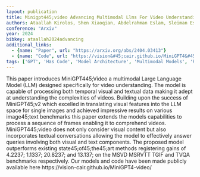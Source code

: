 ```yaml
---
layout: publication
title: Minigpt445;video Advancing Multimodal Llms For Video Understanding With Interleaved Visual45;textual Tokens
authors: Ataallah Kirolos, Shen Xiaoqian, Abdelrahman Eslam, Sleiman Essam, Zhu Deyao, Ding Jian, Elhoseiny Mohamed
conference: "Arxiv"
year: 2024
bibkey: ataallah2024advancing
additional_links:
  - {name: "Paper", url: "https://arxiv.org/abs/2404.03413"}
  - {name: "Code", url: "https://vision&#45;cair.github.io/MiniGPT4&#45;video/"}
tags: ['GPT', 'Has Code', 'Model Architecture', 'Multimodal Models', 'Reinforcement Learning']
---
```

This paper introduces MiniGPT445;Video a multimodal Large Language Model (LLM) designed specifically for video understanding. The model is capable of processing both temporal visual and textual data making it adept at understanding the complexities of videos. Building upon the success of MiniGPT45;v2 which excelled in translating visual features into the LLM space for single images and achieved impressive results on various image45;text benchmarks this paper extends the models capabilities to process a sequence of frames enabling it to comprehend videos. MiniGPT445;video does not only consider visual content but also incorporates textual conversations allowing the model to effectively answer queries involving both visual and text components. The proposed model outperforms existing state45;of45;the45;art methods registering gains of 4.2237; 1.1337; 20.8237; and 13.137; on the MSVD MSRVTT TGIF and TVQA benchmarks respectively. Our models and code have been made publicly available here https://vision&#45;cair.github.io/MiniGPT4&#45;video/

